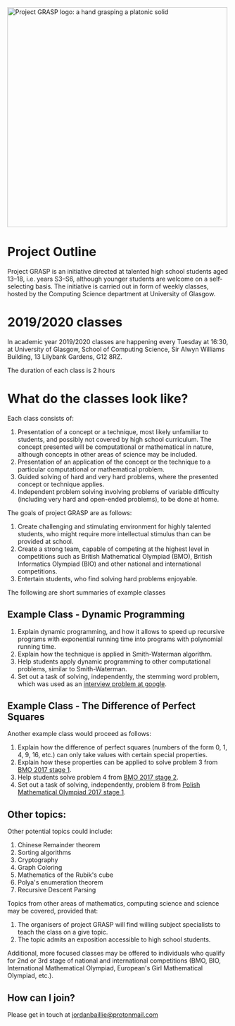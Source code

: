<img src="/GRASP_logo.svg" alt="Project GRASP logo: a hand grasping a platonic solid" width="500px" height="500px">

# Project Outline

Project GRASP is an initiative directed at talented high school students aged 13–18, i.e. years S3–S6, although younger students are welcome on a self-selecting basis. The initiative is carried out in form of weekly classes, hosted by the Computing Science department at University of Glasgow.

# 2019/2020 classes
In academic year 2019/2020 classes are happening every Tuesday at 16:30, at University of Glasgow, School of Computing Science, Sir Alwyn Williams Building, 13 Lilybank Gardens, G12 8RZ.

The duration of each class is 2 hours

# What do the classes look like?

Each class consists of:
1. Presentation of a concept or a technique, most likely unfamiliar to students, and possibly not covered by high school curriculum. The concept presented will be computational or mathematical in nature, although concepts in other areas of science may be included.
2. Presentation of an application of the concept or the technique to a particular computational or mathematical problem.
3. Guided solving of hard and very hard problems, where the presented concept or technique applies.
4. Independent problem solving involving problems of variable difficulty (including very hard and open-ended  problems), to be done at home.

The goals of project GRASP are as follows:
1. Create challenging and stimulating environment for highly talented students, who might require more intellectual stimulus than can be provided at school.
2. Create a strong team, capable of competing at the highest level in competitions such as British Mathematical Olympiad (BMO), British Informatics Olympiad (BIO) and other national and international competitions.
3. Entertain students, who find solving hard problems enjoyable.

The following are short summaries of example classes

## Example Class - Dynamic Programming

1. Explain dynamic programming, and how it allows to speed up recursive programs with exponential running time into programs with polynomial running time.
2. Explain how the technique is applied in Smith-Waterman algorithm.
3. Help students apply dynamic programming to other computational problems, similar to Smith-Waterman.
4. Set out a task of solving, independently, the stemming word problem, which was used as an [interview problem at google][1].

## Example Class - The Difference of Perfect Squares

Another example class would proceed as follows:
1. Explain how the difference of perfect squares (numbers of the form 0, 1, 4, 9, 16, etc.) can only take values with certain special properties.
2. Explain how these properties can be applied to solve problem 3 from [BMO 2017 stage 1][2].
3. Help students solve problem 4 from [BMO 2017 stage 2][2].
4. Set out a task of solving, independently, problem 8 from [Polish Mathematical Olympiad 2017 stage 1][3].

## Other topics:

Other potential topics could include:

1. Chinese Remainder theorem
2. Sorting algorithms
3. Cryptography
4. Graph Coloring
5. Mathematics of the Rubik's cube
6. Polya's enumeration theorem
7. Recursive Descent Parsing

Topics from other areas of mathematics, computing science and science may be covered, provided that:
1. The organisers of project GRASP will find willing subject specialists to teach the class on a give topic.
2. The topic admits an exposition accessible to high school students.

Additional, more focused classes may be offered to individuals who qualify for 2nd or 3rd stage of national and international competitions (BMO, BIO, International Mathematical Olympiad, European's Girl Mathematical Olympiad, etc.).

## How can I join?

Please get in touch at jordanbaillie@protonmail.com

[1]: http://thenoisychannel.com/2011/08/08/retiring-a-great-interview-problem
[2]: https://bmos.ukmt.org.uk/home/bmo1-2017.pdf
[3]: https://www.om.edu.pl/sites/default/files/zadania/om/68-1.pdf
